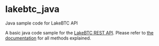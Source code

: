 lakebtc_java
============

Java sample code for LakeBTC API

A basic java code sample for the [LakeBTC REST API](https://www.lakebtc.com/s/api?locale=en). Please refer to [the documentation](https://www.lakebtc.com/s/api?locale=en) for all methods explained.
